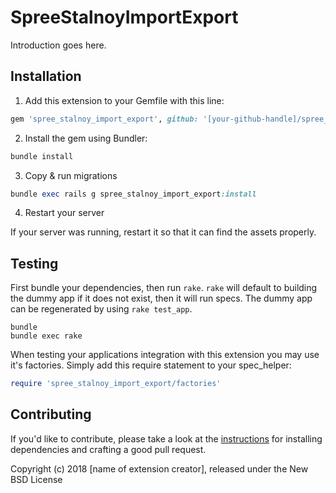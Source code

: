 SpreeStalnoyImportExport
========================

Introduction goes here.

## Installation

1. Add this extension to your Gemfile with this line:
  ```ruby
  gem 'spree_stalnoy_import_export', github: '[your-github-handle]/spree_stalnoy_import_export'
  ```

2. Install the gem using Bundler:
  ```ruby
  bundle install
  ```

3. Copy & run migrations
  ```ruby
  bundle exec rails g spree_stalnoy_import_export:install
  ```

4. Restart your server

  If your server was running, restart it so that it can find the assets properly.

## Testing

First bundle your dependencies, then run `rake`. `rake` will default to building the dummy app if it does not exist, then it will run specs. The dummy app can be regenerated by using `rake test_app`.

```shell
bundle
bundle exec rake
```

When testing your applications integration with this extension you may use it's factories.
Simply add this require statement to your spec_helper:

```ruby
require 'spree_stalnoy_import_export/factories'
```


## Contributing

If you'd like to contribute, please take a look at the
[instructions](CONTRIBUTING.md) for installing dependencies and crafting a good
pull request.

Copyright (c) 2018 [name of extension creator], released under the New BSD License
